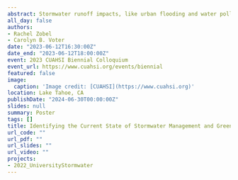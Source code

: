 ```yaml
---
abstract: Stormwater runoff impacts, like urban flooding and water pollution, directly affect watershed hydrology and are exacerbated by rapid urbanization, climate change, and aging infrastructure. As a result, public entities in defined urban areas are required to mitigate and manage stormwater runoff through the Environmental Protection Agency’s (EPA) National Pollutant Discharge Elimination System (NPDES) Municipal Separate Storm Sewer System (MS4) program. Many entities are increasingly utilizing green stormwater infrastructure (GSI) as a strategy to manage rainfall at the source through a nature-inspired approach. Stormwater management and the success of GSI are primarily studied on public land within municipalities but less is understood about the current state of stormwater management and GSI on public university campuses and the role universities play in regulatory compliance. To address this, we present data collected from the Association for the Advancement of Sustainability in Higher Education (AASHE) Sustainability Tracking, Assessment, and Rating System (STARS) report and a comprehensive review of stormwater management plans for four public universities in the Chesapeake Bay region. This research will lay the groundwork for additional interdisciplinary investigations of stormwater management and GSI on university campuses.
all_day: false
authors:
- Rachel Zobel
- Carolyn B. Voter
date: "2023-06-12T16:30:00Z"
date_end: "2023-06-12T18:00:00Z"
event: 2023 CUAHSI Biennial Colloquium
event_url: https://www.cuahsi.org/events/biennial
featured: false
image:
  caption: 'Image credit: [CUAHSI](https://www.cuahsi.org)'
location: Lake Tahoe, CA
publishDate: "2024-06-30T00:00:00Z"
slides: null
summary: Poster
tags: []
title: Identifying the Current State of Stormwater Management and Green Stormwater Infrastructure on Public University Campuses in the Chesapeake Bay Region
url_code: ""
url_pdf: ""
url_slides: ""
url_video: ""
projects:
- 2022_UniversityStormwater
---
```

